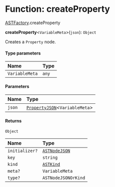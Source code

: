 # Function: createProperty

[ASTFactory](/auto-docs/variable-plugin/modules/ASTFactory.md).createProperty

**createProperty**<`VariableMeta`>(`json`): `Object`

Creates a `Property` node.

#### Type parameters

| Name | Type |
| :------ | :------ |
| `VariableMeta` | `any` |

#### Parameters

| Name | Type |
| :------ | :------ |
| `json` | [`PropertyJSON`](/auto-docs/variable-plugin/types/PropertyJSON.md)<`VariableMeta`> |

#### Returns

`Object`

| Name | Type |
| :------ | :------ |
| `initializer?` | [`ASTNodeJSON`](/auto-docs/variable-plugin/interfaces/ASTNodeJSON.md) |
| `key` | `string` |
| `kind` | [`ASTKind`](/auto-docs/variable-plugin/enums/ASTKind.md) |
| `meta?` | `VariableMeta` |
| `type?` | `ASTNodeJSONOrKind` |
